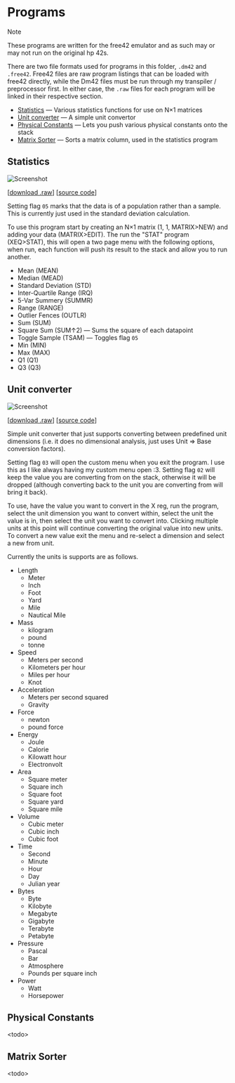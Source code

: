 # Programs

> [!NOTE]  
> These programs are written for the free42 emulator and as such may or may not run on the original hp 42s.

There are two file formats used for programs in this folder, `.dm42` and `.free42`.
Free42 files are raw program listings that can be loaded with free42 directly, while the Dm42 files must be run through my transpiler / preprocessor first.
In either case, the `.raw` files for each program will be linked in their respective section.

- [Statistics](#statistics) &mdash; Various statistics functions for use on N×1 matrices
- [Unit converter](#unit-converter) &mdash; A simple unit convertor
- [Physical Constants](#physical-constants) &mdash; Lets you push various physical constants onto the stack
- [Matrix Sorter](#matrix-sorter) &mdash; Sorts a matrix column, used in the statistics program

## Statistics

![Screenshot](https://github.com/Basicprogrammer10/dm42/assets/50306817/1ccf0d30-071e-4e88-9e2a-8d9a21383bd1)

[[download .raw](https://connorcode.com/files/Misc/dm42/statistics.raw)]
[[source code](statistics.free42)]

Setting flag `05` marks that the data is of a population rather than a sample.
This is currently just used in the standard deviation calculation.

To use this program start by creating an N×1 matrix (1, 1, MATRIX>NEW) and adding your data (MATRIX>EDIT).
The run the "STAT" program (XEQ>STAT), this will open a two page menu with the following options, when run, each function will push its result to the stack and allow you to run another.

- Mean (MEAN)
- Median (MEAD)
- Standard Deviation (STD)
- Inter-Quartile Range (IRQ)
- 5-Var Summery (SUMMR)
- Range (RANGE)
- Outlier Fences (OUTLR)
- Sum (SUM)
- Square Sum (SUM↑2) &mdash; Sums the square of each datapoint
- Toggle Sample (TSAM) &mdash; Toggles flag `05`
- Min (MIN)
- Max (MAX)
- Q1 (Q1)
- Q3 (Q3)

## Unit converter

![Screenshot](https://github.com/Basicprogrammer10/dm42/assets/50306817/63c33a17-5a51-4230-8c15-e49a303e5bdb)

[[download .raw](https://connorcode.com/files/Misc/dm42/convert.raw)]
[[source code](convert.dm42)]

Simple unit converter that just supports converting between predefined unit dimensions (i.e. it does no dimensional analysis, just uses Unit ⇒ Base conversion factors).

Setting flag `03` will open the custom menu when you exit the program.
I use this as I like always having my custom menu open :3.
Setting flag `02` will keep the value you are converting from on the stack, otherwise it will be dropped (although converting back to the unit you are converting from will bring it back).

To use, have the value you want to convert in the X reg, run the program, select the unit dimension you want to convert within, select the unit the value is in, then select the unit you want to convert into.
Clicking multiple units at this point will continue converting the original value into new units.
To convert a new value exit the menu and re-select a dimension and select a new from unit.

Currently the units is supports are as follows.

- Length
  - Meter
  - Inch
  - Foot
  - Yard
  - Mile
  - Nautical Mile
- Mass
  - kilogram
  - pound
  - tonne
- Speed
  - Meters per second
  - Kilometers per hour
  - Miles per hour
  - Knot
- Acceleration
  - Meters per second squared
  - Gravity
- Force
  - newton
  - pound force
- Energy
  - Joule
  - Calorie
  - Kilowatt hour
  - Electronvolt
- Area
  - Square meter
  - Square inch
  - Square foot
  - Square yard
  - Square mile
- Volume
  - Cubic meter
  - Cubic inch
  - Cubic foot
- Time
  - Second
  - Minute
  - Hour
  - Day
  - Julian year
- Bytes
  - Byte
  - Kilobyte
  - Megabyte
  - Gigabyte
  - Terabyte
  - Petabyte
- Pressure
  - Pascal
  - Bar
  - Atmosphere
  - Pounds per square inch
- Power
  - Watt
  - Horsepower

## Physical Constants

\<todo>

## Matrix Sorter

\<todo>

